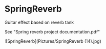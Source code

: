 # SpringReverb
Guitar effect based on reverb tank

See "Spring reverb project documentation.pdf"

![SpringReverb](Pictures/SpringReverb (14).jpg)
